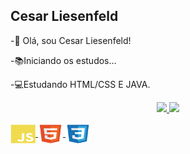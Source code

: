 ## Cesar Liesenfeld

-👋 Olá, sou Cesar Liesenfeld!

-📚Iniciando os estudos...

-💻Estudando HTML/CSS E JAVA.


<div align="center">
  <a href="https://github.com/Liesenfeld2045">
  <img height="180em" src="https://github-readme-stats.vercel.app/api?username=Liesenfeld2045&show_icons=true&theme=dark&include_all_commits=true&count_private=true"/>
  <img height="180em" src="https://github-readme-stats.vercel.app/api/top-langs/?username=Liesenfeld2045&layout=compact&langs_count=7&theme=dark"/>
</div>
<div style="display: inline_block"><br>
  <img align="center" alt="Cesar-Js" height="30" width="40" src="https://raw.githubusercontent.com/devicons/devicon/master/icons/javascript/javascript-plain.svg">
   <img align="center" alt="Cesar-HTML" height="30" width="40" src="https://raw.githubusercontent.com/devicons/devicon/master/icons/html5/html5-original.svg">
  <img align="center" alt="Cesar-CSS" height="30" width="40" src="https://raw.githubusercontent.com/devicons/devicon/master/icons/css3/css3-original.svg">
 
</div>
  
  ##
